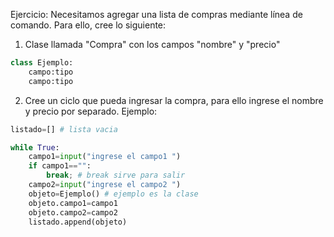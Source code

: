 Ejercicio:
	Necesitamos agregar una lista de compras mediante línea de comando.
Para ello, cree lo siguiente:

1) Clase llamada "Compra" con los campos "nombre" y "precio"

```python
class Ejemplo:
    campo:tipo
    campo:tipo
```

2) Cree un ciclo que pueda ingresar la compra, para ello ingrese el nombre y precio por separado. Ejemplo:

```python
listado=[] # lista vacia

while True:
    campo1=input("ingrese el campo1 ")
    if campo1=="":
        break; # break sirve para salir    
    campo2=input("ingrese el campo2 ")
    objeto=Ejemplo() # ejemplo es la clase
    objeto.campo1=campo1
    objeto.campo2=campo2
    listado.append(objeto)

```

